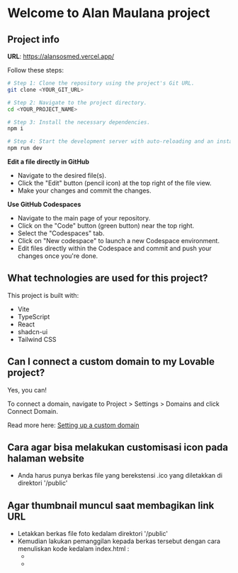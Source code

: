 # Welcome to Alan Maulana project

## Project info

**URL**: https://alansosmed.vercel.app/

Follow these steps:

```sh
# Step 1: Clone the repository using the project's Git URL.
git clone <YOUR_GIT_URL>

# Step 2: Navigate to the project directory.
cd <YOUR_PROJECT_NAME>

# Step 3: Install the necessary dependencies.
npm i

# Step 4: Start the development server with auto-reloading and an instant preview.
npm run dev
```

**Edit a file directly in GitHub**

- Navigate to the desired file(s).
- Click the "Edit" button (pencil icon) at the top right of the file view.
- Make your changes and commit the changes.

**Use GitHub Codespaces**

- Navigate to the main page of your repository.
- Click on the "Code" button (green button) near the top right.
- Select the "Codespaces" tab.
- Click on "New codespace" to launch a new Codespace environment.
- Edit files directly within the Codespace and commit and push your changes once you're done.

## What technologies are used for this project?

This project is built with:

- Vite
- TypeScript
- React
- shadcn-ui
- Tailwind CSS

## Can I connect a custom domain to my Lovable project?

Yes, you can!

To connect a domain, navigate to Project > Settings > Domains and click Connect Domain.

Read more here: [Setting up a custom domain](https://docs.lovable.dev/tips-tricks/custom-domain#step-by-step-guide)

## Cara agar bisa melakukan customisasi icon pada halaman website

- Anda harus punya berkas file yang berekstensi .ico yang diletakkan di direktori '/public'

## Agar thumbnail muncul saat membagikan link URL

- Letakkan berkas file foto kedalam direktori '/public'
- Kemudian lakukan pemanggilan kepada berkas tersebut dengan cara menuliskan kode kedalam index.html :
  - <meta property="og:image" content="https://alansosmed.vercel.app/logo_am.png" />
  - <meta name="twitter:image" content="https://alansosmed.vercel.app/logo_am.png" />
